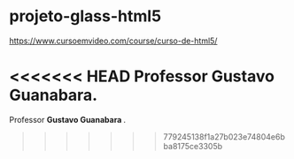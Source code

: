 # projeto-glass-html5

https://www.cursoemvideo.com/course/curso-de-html5/

<<<<<<< HEAD
Professor Gustavo Guanabara.
=======
Professor <b> Gustavo Guanabara </b>.
>>>>>>> 779245138f1a27b023e74804e6bba8175ce3305b
